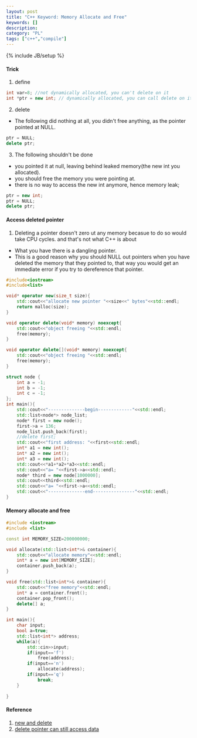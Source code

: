 ```yaml
---
layout: post
title: "C++ Keyword: Memory Allocate and Free"
keywords: []
description: 
category: "PL"
tags: ["c++","compile"]
---
```

{% include JB/setup %}

#### Trick

1. define
```cpp
int var=8; //not dynamically allocated, you can't delete on it
int *ptr = new int; // dynamically allocated, you can call delete on it
```

2. delete
- The following did nothing at all, you didn't free anything, as the pointer
  pointed at NULL.
```cpp
ptr = NULL;
delete ptr;
```

3. The following shouldn't be done
- you pointed it at null, leaving behind leaked memory(the new int you allocated).
- you should free the memory you were pointing at.
- there is no way to access the new int anymore, hence memory leak;

```cpp
ptr = new int;
ptr = NULL;
delete ptr;
```



#### Access deleted pointer 
1. Deleting a pointer doesn't zero ut any memory becasue to do so would take CPU cycles.
and that's not what C++ is about
- What you have there is a dangling pointer.
-  This is a good reason why you should NULL out pointers when you have deleted
   the memory that they pointed to, that way you would get an immediate error
   if you try to dereference that pointer.

```cpp
#include<iostream>
#include<list>

void* operator new(size_t size){
	std::cout<<"allocate new pointer "<<size<<" bytes"<<std::endl;
	return malloc(size);
}

void operator delete(void* memory) noexcept{
	std::cout<<"object freeing "<<std::endl;
	free(memory);
}

void operator delete[](void* memory) noexcept{
	std::cout<<"object freeing "<<std::endl;
	free(memory);
}

struct node {
	int a = -1;
	int b = -1;
	int c = -1;
};
int main(){
	std::cout<<"--------------begin-------------"<<std::endl;
	std::list<node*> node_list;
	node* first = new node();
	first->a = 136; 
	node_list.push_back(first);
	//delete first;
	std::cout<<"first address: "<<first<<std::endl;
	int* a1 = new int();
	int* a2 = new int();
	int* a3 = new int();
	std::cout<<*a1+*a2+*a3<<std::endl;
	std::cout<<"a= "<<first->a<<std::endl;
	node* third = new node[1000000];
	std::cout<<third<<std::endl;
	std::cout<<"a= "<<first->a<<std::endl;
	std::cout<<"--------------end----------------"<<std::endl;
}
```



#### Memory allocate and free

```cpp
#include <iostream>
#include <list>

const int MEMORY_SIZE=200000000;

void allocate(std::list<int*>& container){
	std::cout<<"allocate memory"<<std::endl;
	int* a = new int[MEMORY_SIZE];
	container.push_back(a);
}

void free(std::list<int*>& container){
	std::cout<<"free memory"<<std::endl;
	int* a = container.front();
	container.pop_front();
	delete[] a;
}

int main(){
	char input;
	bool a=true;
	std::list<int*> address;
	while(a){
		std::cin>>input;
		if(input=='f')
			free(address);
		if(input=='n')
			allocate(address);
		if(input=='q')
			break;
	}
	 
}
```

#### Reference
1. [new and delete](https://stackoverflow.com/questions/13223399/deleting-a-pointer-in-c)
2. [delete pointer can still access data](https://stackoverflow.com/questions/7827504/c-delete-pointer-issue-can-still-access-data)

